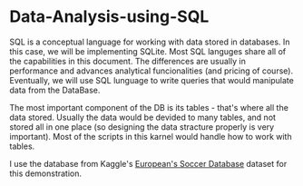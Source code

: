 # Data-Analysis-using-SQL

SQL is a conceptual language for working with data stored in databases. In this case, we will be implementing SQLite. 
Most SQL languges share all of the capabilities in this document. The differences are usually in performance and advances analytical funcionalities (and pricing of course). 
Eventually, we will use SQL lunguage to write queries that would manipulate data from the DataBase.

The most important component of the DB is its tables - that's where all the data stored. 
Usually the data would be devided to many tables, and not stored all in one place (so designing the data stracture properly is very important). 
Most of the scripts in this karnel would handle how to work with tables.

I use the database from Kaggle's [European's Soccer Database](https://www.kaggle.com/datasets/hugomathien/soccer) dataset for this demonstration. 
